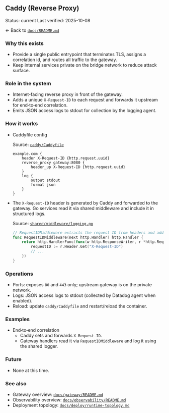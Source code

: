 ## Caddy (Reverse Proxy)

Status: current
Last verified: 2025-10-08

← Back to [`docs/README.md`](../README.md)

### Why this exists

- Provide a single public entrypoint that terminates TLS, assigns a correlation id, and routes all traffic to the gateway.
- Keep internal services private on the bridge network to reduce attack surface.

### Role in the system

- Internet-facing reverse proxy in front of the gateway.
- Adds a unique `X-Request-ID` to each request and forwards it upstream for end‑to‑end correlation.
- Emits JSON access logs to stdout for collection by the logging agent.

### How it works

- Caddyfile config

  Source: [`caddy/Caddyfile`](../../caddy/Caddyfile)

  ```
  example.com {
      header X-Request-ID {http.request.uuid}
      reverse_proxy gateway:8080 {
          header_up X-Request-ID {http.request.uuid}
      }
      log {
          output stdout
          format json
      }
  }
  ```

- The `X-Request-ID` header is generated by Caddy and forwarded to the gateway. Go services read it via shared middleware and include it in structured logs.

  Source: [`shared/middleware/logging.go`](../../shared/middleware/logging.go)

  ```go
  // RequestIDMiddleware extracts the request ID from headers and adds it to the context
  func RequestIDMiddleware(next http.Handler) http.Handler {
      return http.HandlerFunc(func(w http.ResponseWriter, r *http.Request) {
          requestID := r.Header.Get("X-Request-ID")
          // ...
      })
  }
  ```

### Operations

- Ports: exposes `80` and `443` only; upstream gateway is on the private network.
- Logs: JSON access logs to stdout (collected by Datadog agent when enabled).
- Reload: update `caddy/Caddyfile` and restart/reload the container.

### Examples

- End‑to‑end correlation
  - Caddy sets and forwards `X-Request-ID`.
  - Gateway handlers read it via `RequestIDMiddleware` and log it using the shared logger.

### Future

- None at this time.

### See also

- Gateway overview: [`docs/gateway/README.md`](../gateway/README.md)
- Observability overview: [`docs/observability/README.md`](../observability/README.md)
- Deployment topology: [`docs/deploy/runtime-topology.md`](../deploy/runtime-topology.md)
